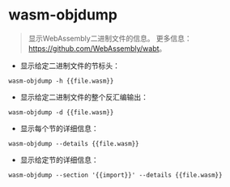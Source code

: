 # wasm-objdump

> 显示WebAssembly二进制文件的信息。
> 更多信息：<https://github.com/WebAssembly/wabt>。

- 显示给定二进制文件的节标头：

`wasm-objdump -h {{file.wasm}}`

- 显示给定二进制文件的整个反汇编输出：

`wasm-objdump -d {{file.wasm}}`

- 显示每个节的详细信息：

`wasm-objdump --details {{file.wasm}}`

- 显示给定节的详细信息：

`wasm-objdump --section '{{import}}' --details {{file.wasm}}`